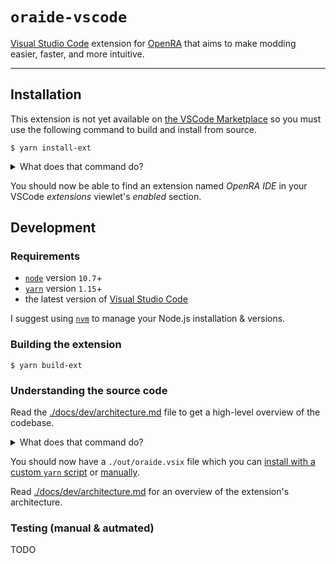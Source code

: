 # `oraide-vscode`

[Visual Studio Code](https://code.visualstudio.com/) extension for [OpenRA](https://github.com/OpenRA/OpenRA) that aims to make modding easier, faster, and more intuitive.

---

## Installation

This extension is not yet available on [the VSCode Marketplace](https://marketplace.visualstudio.com/vscode) so you must use the following command to build and install from source.

```
$ yarn install-ext
```

<details>
<summary>What does that command do?</summary>

Read the `scripts.install-ext` part of [`package.json`](./package.json) to learn more!

Alternatively, assuming you have [`jq`](https://stedolan.github.io/jq/) installed, the following command will print out the commands encompassed in the above command.

```
$ cat package.json | jq -r '.scripts."install-ext"'
```
</details>

You should now be able to find an extension named _OpenRA IDE_ in your VSCode _extensions_ viewlet's _enabled_ section.

## Development

### Requirements

- [`node`](https://nodejs.org/) version `10.7`+
- [`yarn`](https://yarnpkg.com/en/docs/install) version `1.15`+
- the latest version of [Visual Studio Code](https://code.visualstudio.com/)

I suggest using [`nvm`](https://github.com/creationix/nvm) to manage your Node.js installation & versions.

### Building the extension

```
$ yarn build-ext
```

### Understanding the source code

Read the [./docs/dev/architecture.md](./docs/dev/architecture.md) file to get a high-level overview of the codebase.

<details>
<summary>What does that command do?</summary>

Read the `scripts.build-ext` part of [`package.json`](./package.json) to learn more!

Alternatively, assuming you have [`jq`](https://stedolan.github.io/jq/) installed, the following command will print out the commands encompassed in the above command.

```
$ cat package.json | jq -r '.scripts."build-ext"'
```
</details>

You should now have a `./out/oraide.vsix` file which you can [install with a custom `yarn` script](./README.md#installation) or [manually](https://code.visualstudio.com/docs/editor/extension-gallery#_install-from-a-vsix).

Read [./docs/dev/architecture.md](./docs/dev/architecture.md) for an overview of the extension's architecture.

### Testing (manual & autmated)

TODO